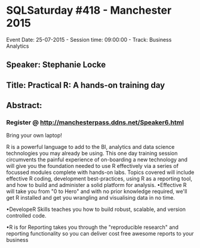 # SQLSaturday #418 - Manchester 2015
Event Date: 25-07-2015 - Session time: 09:00:00 - Track: Business Analytics
## Speaker: Stephanie Locke
## Title: Practical R: A hands-on training day
## Abstract:
### Register @ http://manchesterpass.ddns.net/Speaker6.html

Bring your own laptop! 

 R is a powerful language to add to the BI, analytics and data science technologies you may already be using. This one day training session circumvents the painful experience of on-boarding a new technology and will give you the foundation needed to use R effectively via a series of focussed modules complete with hands-on labs. 
 Topics covered will include effective R coding, development best-practices, using R as a reporting tool, and how to build and administer a solid platform for analysis. •Effective R will take you from "0 to Hero" and with no prior knowledge required, we'll get R installed and get you wrangling and visualising data in no time.

•DevelopeR Skills teaches you how to build robust, scalable, and version controlled code.

•R is for Reporting takes you through the "reproducible research" and reporting functionality so you can deliver cost free awesome reports to your business

